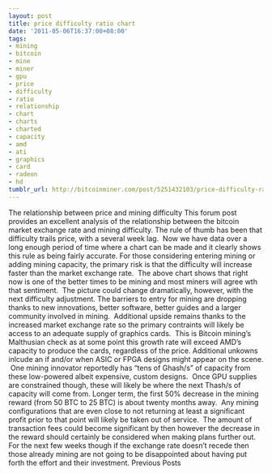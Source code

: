 ```yaml
---
layout: post
title: price difficulty ratio chart
date: '2011-05-06T16:37:00+08:00'
tags:
- mining
- bitcoin
- mine
- miner
- gpu
- price
- difficulty
- ratio
- relationship
- chart
- charts
- charted
- capacity
- amd
- ati
- graphics
- card
- radeon
- hd
tumblr_url: http://bitcoinminer.com/post/5251432103/price-difficulty-ratio-chart
---
```

The relationship between price and mining difficulty
This forum post provides an excellent analysis of the relationship between the bitcoin market exchange rate and mining difficulty.
The rule of thumb has been that difficulty trails price, with a several week lag.  Now we have data over a long enough period of time where a chart can be made and it clearly shows this rule as being fairly accurate.
For those considering entering mining or adding mining capacity, the primary risk is that the difficulty will increase faster than the market exchange rate.  The above chart shows that right now is one of the better times to be mining and most miners will agree wth that sentiment.  The picture could change dramatically, however, with the next difficulty adjustment.
The barriers to entry for mining are dropping thanks to new innovations, better software, better guides and a larger community involved in mining.  Additional upside remains thanks to the increased market exchange rate so the primary contraints will likely be access to an adequate supply of graphics cards.  This is Bitcoin mining’s Malthusian check as at some point this growth rate will exceed AMD’s capacity to produce the cards, regardless of the price.
Additional unkowns inlcude an if and/or when ASIC or FPGA designs might appear on the scene.  One mining innovator reportedly has “tens of Ghash/s” of capacity from these low-powered albeit expensive, custom designs.  Once GPU supplies are constrained though, these will likely be where the next Thash/s of capacity will come from.
Longer term, the first 50% decrease in the mining reward (from 50 BTC to 25 BTC) is about twenty months away.  Any mining configurations that are even close to not returning at least a significant profit prior to that point will likely be taken out of service.  The amount of transaction fees could become significant by then however the decrease in the reward should certainly be considered when making plans further out.
For the next few weeks though if the exchange rate doesn’t recede then those already mining are not going to be disappointed about having put forth the effort and their investment.
Previous Posts
